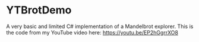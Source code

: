 # YTBrotDemo

A very basic and limited C# implementation of a Mandelbrot explorer.
This is the code from my YouTube video here: https://youtu.be/EP2hGgrrXO8